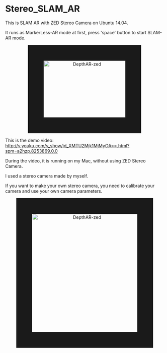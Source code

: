 # Stereo_SLAM_AR
This is SLAM AR with ZED Stereo Camera on Ubuntu 14.04.

It runs as MarkerLess-AR mode at first, press 'space' button to start SLAM-AR mode.
<p align="center">
<img src="https://github.com/ygx2011/Stereo_SLAM_AR/blob/master/pic/StereoSLAMAR.png?raw=true" alt="DepthAR-zed" width="260" height="180" border="50"/>
</p>

This is the demo video: http://v.youku.com/v_show/id_XMTU2Mjk1MjMyOA==.html?spm=a2hzp.8253869.0.0

During the video, it is running on my Mac, without using ZED Stereo Camera.

I used a stereo camera made by myself.

If you want to make your own stereo camera, you need to calibrate your camera and use your own camera parameters.

<p align="center">
<img src="https://github.com/ygx2011/Stereo_SLAM_AR/blob/master/pic/StereoCamera.png?raw=true" alt="DepthAR-zed" width="335" height="375" border="50"/>
</p>
